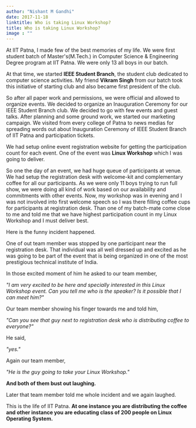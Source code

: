 ```yaml
---
author: "Nishant M Gandhi"
date: 2017-11-18
linktitle: Who is taking Linux Workshop?
title: Who is taking Linux Workshop?
image : ""
---
```


At IIT Patna, I made few of the best memories of my life. We were first student batch of Master's(M.Tech.) in Computer Science & Engineering Degree program at IIT Patna. We were only 13 all boys in our batch.

At that time, we started **IEEE Student Branch**, the student club dedicated to computer science activities. My friend **Vikram Singh** from our batch took this initiative of starting club and also became first president of the club.

So after all paper work and permissions, we were official and allowed to organize events. We decided to organize an Inauguration Ceremony for our IEEE Student Branch club. We decided to go with few events and guest talks. After planning and some ground work, we started our marketing campaign. We visited from every college of Patna to news medias for spreading words out about Inauguration Ceremony of IEEE Student Branch of IIT Patna and participation tickets.

We had setup online event registration website for getting the participation count for each event. One of the event was **Linux Workshop** which I was going to deliver.

So one the day of an event, we had huge queue of participants at venue. We had setup the registration desk with welcome-kit and complementary coffee for all our participants. As we were only 11 boys trying to run full show, we were doing all kind of work based on our availability and commitments with other events. Now, my workshop was in evening and I was not involved into first welcome speech so I was there filling coffee cups for participants at registration desk. Than one of my batch-mate come close to me and told me that we have highest participation count in my Linux Workshop and I must deliver best.

Here is the funny incident happened.

One of out team member was stopped by one participant near the registration desk. That individual was all well dressed up and excited as he was going to be part of the event that is being organized in one of the most prestigious technical institute of India.

In those excited moment of him he asked to our team member,

 *"I am very excited to be here and specially interested in this Linux Workshop event. Can you tell me who is the speaker? Is it possible that I can meet him?"*

 Our team member showing his finger towards me and told him,

 *"Can you see that guy next to registration desk who is distributing coffee to everyone?"*

 He said,

 *"yes."*

 Again our team member,

*"He is the guy going to take your Linux Workshop."*

**And both of them bust out laughing.**

Later that team member told me whole incident and we again laughed.

This is the life of IIT Patna. **At one instance you are distributing the coffee and other instance you are educating class of 200 people on Linux Operating System.**
